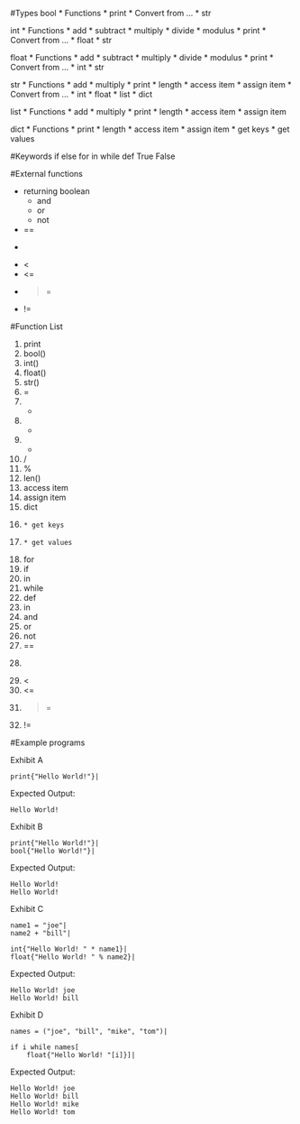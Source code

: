 #Types
bool
	* Functions
		* print
		* Convert from ...
			* str

int
	* Functions
		* add
		* subtract
		* multiply
		* divide
		* modulus
		* print
		* Convert from ...
			* float
			* str

float
	* Functions
		* add
		* subtract
		* multiply
		* divide
		* modulus
		* print
		* Convert from ...
			* int
			* str

str
	* Functions
		* add
		* multiply
		* print
		* length
		* access item
		* assign item
		* Convert from ...
			* int
			* float
			* list
			* dict

list
	* Functions
		* add
		* multiply
		* print
		* length
		* access item
		* assign item

dict
	* Functions
		* print
		* length
		* access item
		* assign item
		* get keys
		* get values

#Keywords
if
else
for
in
while
def
True
False

#External functions
* returning boolean
	* and
	* or
	* not
* ==
* >
* <
* <=
* >=
* !=

#Function List
01. print
02. bool()
03. int()
04. float()
05. str()
06. =
07. +
08. -
09. *
10. /
11. %
12. len()
13. access item
14. assign item
15. dict
16. 	* get keys
17. 	* get values
18. for
19. if
20. in
21. while
22. def
23. in
24. and
25. or
26. not
27. ==
28. >
29. <
30. <=
31. >=
32. !=

#Example programs

Exhibit A
```
print{"Hello World!"}|
```
Expected Output:
```
Hello World!
```

Exhibit B
```
print{"Hello World!"}|
bool{"Hello World!"}|
```
Expected Output:
```
Hello World!
Hello World!
```

Exhibit C
```
name1 = "joe"|
name2 + "bill"|

int{"Hello World! " * name1}|
float{"Hello World! " % name2}|
```
Expected Output:
```
Hello World! joe
Hello World! bill
```

Exhibit D
```
names = ("joe", "bill", "mike", "tom")|

if i while names[
	float{"Hello World! "[i]}]|
```
Expected Output:
```
Hello World! joe
Hello World! bill
Hello World! mike
Hello World! tom
```
